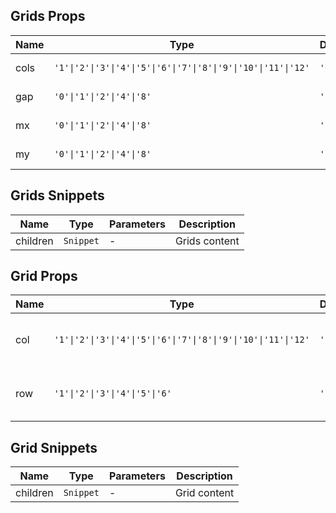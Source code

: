 ## Grids Props

| Name | Type                                                            | Default | Required | Description       |
| ---- | --------------------------------------------------------------- | ------- | -------- | ----------------- |
| cols | `'1'\|'2'\|'3'\|'4'\|'5'\|'6'\|'7'\|'8'\|'9'\|'10'\|'11'\|'12'` | `'6'`   | N        | Number of columns |
| gap  | `'0'\|'1'\|'2'\|'4'\|'8'`                                       | `'2'`   | N        | Cell spacing      |
| mx   | `'0'\|'1'\|'2'\|'4'\|'8'`                                       | `'2'`   | N        | Horizontal margin |
| my   | `'0'\|'1'\|'2'\|'4'\|'8'`                                       | `'2'`   | N        | Vertical margin   |

## Grids Snippets

| Name     | Type      | Parameters | Description   |
| -------- | --------- | ---------- | ------------- |
| children | `Snippet` | -          | Grids content |

## Grid Props

| Name | Type                                                            | Default | Required | Description                            |
| ---- | --------------------------------------------------------------- | ------- | -------- | -------------------------------------- |
| col  | `'1'\|'2'\|'3'\|'4'\|'5'\|'6'\|'7'\|'8'\|'9'\|'10'\|'11'\|'12'` | `'1'`   | N        | Number of columns occupied by the cell |
| row  | `'1'\|'2'\|'3'\|'4'\|'5'\|'6'`                                  | `'1'`   | N        | Number of rows occupied by the cell    |

## Grid Snippets

| Name     | Type      | Parameters | Description  |
| -------- | --------- | ---------- | ------------ |
| children | `Snippet` | -          | Grid content |
